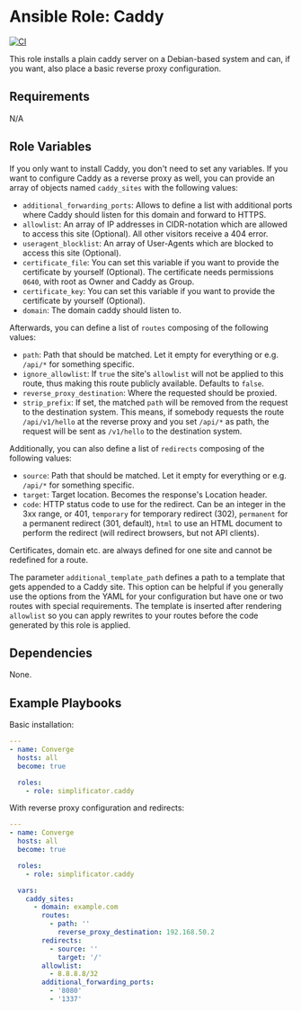 # Ansible Role: Caddy

[![CI](https://github.com/simplificator/ansible-role-caddy/workflows/CI/badge.svg?event=push)](https://github.com/simplificator/ansible-role-caddy/actions?query=workflow%3ACI)

This role installs a plain caddy server on a Debian-based system and can, if you want, also place a basic reverse proxy configuration.

## Requirements

N/A

## Role Variables

If you only want to install Caddy, you don't need to set any variables. If you want to configure Caddy as a reverse proxy as well, you can provide an array of objects named `caddy_sites` with the following values:

* `additional_forwarding_ports`: Allows to define a list with additional ports where Caddy should listen for this domain and forward to HTTPS.
* `allowlist`: An array of IP addresses in CIDR-notation which are allowed to access this site (Optional). All other visitors receive a 404 error.
* `useragent_blocklist`: An array of User-Agents which are blocked to access this site (Optional).
* `certificate_file`: You can set this variable if you want to provide the certificate by yourself (Optional). The certificate needs permissions `0640`, with root as Owner and Caddy as Group.
* `certificate_key`: You can set this variable if you want to provide the certificate by yourself (Optional).
* `domain`: The domain caddy should listen to.

Afterwards, you can define a list of `routes` composing of the following values:

* `path`: Path that should be matched. Let it empty for everything or e.g. `/api/*` for something specific.
* `ignore_allowlist`: If `true` the site's `allowlist` will not be applied to this route, thus making this route publicly available. Defaults to `false`.
* `reverse_proxy_destination`: Where the requested should be proxied.
* `strip_prefix`: If set, the matched `path` will be removed from the request to the destination system. This means, if somebody requests the route `/api/v1/hello` at the reverse proxy and you set `/api/*` as path, the request will be sent as `/v1/hello` to the destination system.

Additionally, you can also define a list of `redirects` composing of the following values:

* `source`: Path that should be matched. Let it empty for everything or e.g. `/api/*` for something specific.
* `target`: Target location. Becomes the response's Location header.
* `code`: HTTP status code to use for the redirect. Can be an integer in the 3xx range, or 401, `temporary` for temporary redirect (302), `permanent` for a permanent redirect (301, default), `html` to use an HTML document to perform the redirect (will redirect browsers, but not API clients).

Certificates, domain etc. are always defined for one site and cannot be redefined for a route.

The parameter `additional_template_path` defines a path to a template that gets appended to a Caddy site. This option can be helpful if you generally use the options from the YAML for your configuration but have one or two routes with special requirements. The template is inserted after rendering `allowlist` so you can apply rewrites to your routes before the code generated by this role is applied.

## Dependencies

None.

## Example Playbooks

Basic installation:

```yaml
---
- name: Converge
  hosts: all
  become: true

  roles:
    - role: simplificator.caddy
```

With reverse proxy configuration and redirects:

```yaml
---
- name: Converge
  hosts: all
  become: true

  roles:
    - role: simplificator.caddy

  vars:
    caddy_sites:
      - domain: example.com
        routes:
          - path: ''
            reverse_proxy_destination: 192.168.50.2
        redirects:
          - source: ''
            target: '/'
        allowlist:
          - 8.8.8.8/32
        additional_forwarding_ports:
          - '8080'
          - '1337'
```
